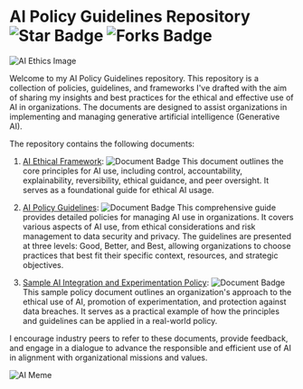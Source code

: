 # AI Policy Guidelines Repository ![Star Badge](https://img.shields.io/github/stars/username/repo?style=social) ![Forks Badge](https://img.shields.io/github/forks/username/repo?style=social)

![AI Ethics Image](./images/ai_ethics.png)

Welcome to my AI Policy Guidelines repository. This repository is a collection of policies, guidelines, and frameworks I've drafted with the aim of sharing my insights and best practices for the ethical and effective use of AI in organizations. The documents are designed to assist organizations in implementing and managing generative artificial intelligence (Generative AI).

The repository contains the following documents:

1. [AI Ethical Framework](./Draft%20Principles.md): ![Document Badge](https://img.shields.io/badge/Document-AI%20Ethical%20Framework-blue) This document outlines the core principles for AI use, including control, accountability, explainability, reversibility, ethical guidance, and peer oversight. It serves as a foundational guide for ethical AI usage.

2. [AI Policy Guidelines](./Guidelines.md): ![Document Badge](https://img.shields.io/badge/Document-AI%20Policy%20Guidelines-blue) This comprehensive guide provides detailed policies for managing AI use in organizations. It covers various aspects of AI use, from ethical considerations and risk management to data security and privacy. The guidelines are presented at three levels: Good, Better, and Best, allowing organizations to choose practices that best fit their specific context, resources, and strategic objectives.

3. [Sample AI Integration and Experimentation Policy](./sample-agency-ai-policy-long.md): ![Document Badge](https://img.shields.io/badge/Document-Sample%20AI%20Policy-blue) This sample policy document outlines an organization's approach to the ethical use of AI, promotion of experimentation, and protection against data breaches. It serves as a practical example of how the principles and guidelines can be applied in a real-world policy.

I encourage industry peers to refer to these documents, provide feedback, and engage in a dialogue to advance the responsible and efficient use of AI in alignment with organizational missions and values.

![AI Meme](./images/ai_meme.png)
